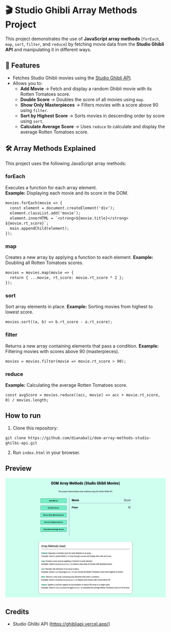# 🎬 Studio Ghibli Array Methods Project

This project demonstrates the use of **JavaScript array methods** (`forEach`, `map`, `sort`, `filter`, and `reduce`) by fetching movie data from the **Studio Ghibli API** and manipulating it in different ways.


## 🚀 Features
- Fetches Studio Ghibli movies using the [Studio Ghibli API](https://ghibliapi.vercel.app/).
- Allows you to:
  - **Add Movie** → Fetch and display a random Ghibli movie with its Rotten Tomatoes score.  
  - **Double Score** → Doubles the score of all movies using `map`.  
  - **Show Only Masterpieces** → Filters movies with a score above 90 using `filter`.  
  - **Sort by Highest Score** → Sorts movies in descending order by score using `sort`.  
  - **Calculate Average Score** → Uses `reduce` to calculate and display the average Rotten Tomatoes score.  


## 🛠️ Array Methods Explained
This project uses the following JavaScript array methods:

### forEach
Executes a function for each array element.  
**Example:** Displaying each movie and its score in the DOM. 
```
movies.forEach(movie => {
  const element = document.createElement('div');
  element.classList.add('movie');
  element.innerHTML = `<strong>${movie.title}</strong> ${movie.rt_score}`;
  main.appendChild(element);
});
```

### map
Creates a new array by applying a function to each element.
**Example:** Doubling all Rotten Tomatoes scores.
```
movies = movies.map(movie => {
  return { ...movie, rt_score: movie.rt_score * 2 };
});
```

### sort
Sort array elements in place.
**Example:** Sorting movies from highest to lowest score.
```
movies.sort((a, b) => b.rt_score - a.rt_score);
```

### filter
Returns a new array containing elements that pass a condition.
**Example:** Filtering movies with scores above 90 (masterpieces).
```
movies = movies.filter(movie => movie.rt_score > 90);
```

### reduce
**Example:** Calculating the average Rotten Tomatoes score.
```
const avgScore = movies.reduce((acc, movie) => acc + movie.rt_score, 0) / movies.length;
```

## How to run
1. Clone this repository:
```
git clone https://github.com/dianabali/dom-array-methods-studio-ghilbi-api.git
```
2. Run ```index.html``` in your browser.

## Preview
![Studio Ghilbi Movies App](preview.png)
## Credits
- Studio Ghilbi API (https://ghibliapi.vercel.app/)
